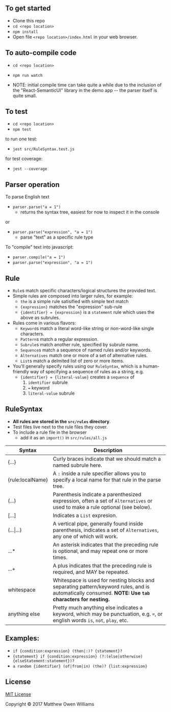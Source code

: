 To get started
----------------
- Clone this repo
- `cd <repo location>`
- `npm install`
- Open file `<repo location>/index.html` in your web browser.


To auto-compile code
----------------
- `cd <repo location>`
- `npm run watch`

- NOTE: initial compile time can take quite a while due to the inclusion of the "React-SemanticUI" library in the demo app -- the parser itself is quite small.


To test
----------------
- `cd <repo location>`
- `npm test`

to run one test:

- `jest src/RuleSyntax.test.js`

for test coverage:

- `jest --coverage`



Parser operation
----------------

To parse English text

- `parser.parse("a = 1")`
	- returns the syntax tree, easiest for now to inspect it in the console

or

- `parser.parse("expression", "a = 1")`
	- parse "text" as a specific rule type


To "compile" text into javascript:

- `parser.compile("a = 1")`
- `parser.parse("expression", "a = 1")`


Rule
----
- `Rule`s match specific characters/logical structures the provided text.
- Simple rules are composed into larger rules, for example:
	- `the` is a simple rule satisified with simple text match
	- `{expression}` matches the "expression" sub-rule
	- `{identifier} = {expression}` is a `statement` rule which uses the above as subrules.
- Rules come in various flavors:
	- `Keyword`s match a literal word-like string or non-word-like single characters.
	- `Pattern`s match a regular expression.
	- `Subrule`s match another rule, specified by subrule name.
	- `Sequence`s match a sequence of named rules and/or keywords.
	- `Alternatives` match one or more of a set of alternative rules.
	- `List`s match a delmited list of zero or more items.
- You'll generally specify rules using our `RuleSyntax`, which is a human-friendly way
	of specifying a sequence of rules as a string, e.g.
	- `{identifier} = {literal-value}` creates a `sequence` of
		1. `identifier` subrule
		2. `=` keyword
		3. `literal-value` subrule

RuleSyntax
----------
- **All rules are stored in the `src/rules` directory**.
- Test files live next to the rule files they cover.
- To include a rule file in the browser
	- add it as an `import()` in `src/rules/all.js`

| Syntax		| Description |
|---------------|-------------|
| {...}		| Curly braces indicate that we should match a named subrule here. |
| {rule:localName}		| A `:` inside a rule specifier allows you to specify a local name for that rule in the parse tree. |
| (...)		| Parenthesis indicate a parenthesized expression, often a set of `Alternatives` or used to make a rule optional (see below). |
| [...]		| Indicates a `List` expresion. |
| (...&#124;...)	| A vertical pipe, generally found inside parenthesis, indicates a set of `Alternatives`, any one of which will work.
| ...*		| An asterisk indicates that the preceding rule is optional, and may repeat one or more times. |
| ...+		| A plus indicates that the preceding rule is required, and MAY be repeated. |
| whitespace	| Whitespace is used for nesting blocks and separating pattern/keyword rules, and is automatically consumed. **NOTE: Use `tab` characters for nesting.** |
| anything else	| Pretty much anything else indicates a keyword, which may be punctuation, e.g. `=`, or english words `is`, `not`, `play`, etc. |

Examples:
---------
- `if {condition:expression} (then|:)? {statement}?`
- `{statement} if {condition:expression} (?:(else|otherwise) {elseStatement:statement})?`
- `a random {identifier} (of|from|in) (the)? {list:expression}`

License
-------
[MIT License](https://opensource.org/licenses/MIT)

Copyright &copy; 2017 Matthew Owen Williams
